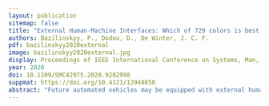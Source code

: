 ```yaml
---
layout: publication
sitemap: false
title: "External Human-Machine Interfaces: Which of 729 colors is best for signaling ‘Please (do not) Cross’?"
authors: Bazilinskyy, P., Dodou, D., De Winter, J. C. F.
pdf: bazilinskyy2020external
image: bazilinskyy2020external.jpg
display: Proceedings of IEEE International Conference on Systems, Man, and Cybernetics (SMC). Toronto, Canada
year: 2020
doi: 10.1109/SMC42975.2020.9282998
suppmat: https://doi.org/10.4121/12948650
abstract: "Future automated vehicles may be equipped with external human-machine interfaces (eHMIs) capable of signaling to pedestrians whether or not they can cross the road. There is currently no consensus on the correct colors for eHMIs. Industry and academia have already proposed a variety of eHMI colors, including red and green, as well as colors that are said to be neutral, such as cyan. A confusion that can arise with red and green is whether the color refers to the pedestrian (egocentric perspective) or the automated vehicle (allocentric perspective). We conducted two crowdsourcing experiments (N = 2000 each) with images depicting an automated vehicle equipped with an eHMI in the form of a rectangular display on the front bumper. The eHMI had one out of 729 colors from the RGB spectrum. In Experiment 1, participants rated the intuitiveness of a random subset of 100 of these eHMIs for signaling 'please cross the road', and in Experiment 2 for 'please do NOT cross the road'. The results showed that for 'please cross', bright green colors were considered the most intuitive. For 'please do NOT cross', red colors were rated as the most intuitive, but with high standard deviations among participants. In addition, some participants rated green colors as intuitive for 'please do NOT cross'. Results were consistent for men and women and for colorblind and non-colorblind persons. It is concluded that eHMIs should be green if the eHMI is intended to signal 'please cross', but green and red should be avoided if the eHMI is intended to signal 'please do NOT cross'. Various neutral colors can be used for that purpose, including cyan, yellow, and purple."
---
```

